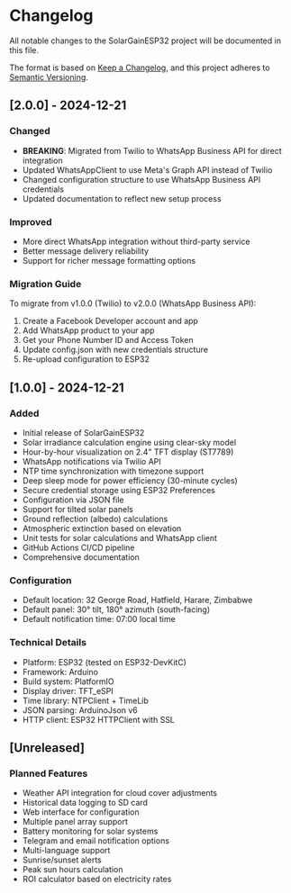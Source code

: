 # Changelog

All notable changes to the SolarGainESP32 project will be documented in this file.

The format is based on [Keep a Changelog](https://keepachangelog.com/en/1.0.0/),
and this project adheres to [Semantic Versioning](https://semver.org/spec/v2.0.0.html).

## [2.0.0] - 2024-12-21

### Changed
- **BREAKING**: Migrated from Twilio to WhatsApp Business API for direct integration
- Updated WhatsAppClient to use Meta's Graph API instead of Twilio
- Changed configuration structure to use WhatsApp Business API credentials
- Updated documentation to reflect new setup process

### Improved
- More direct WhatsApp integration without third-party service
- Better message delivery reliability
- Support for richer message formatting options

### Migration Guide
To migrate from v1.0.0 (Twilio) to v2.0.0 (WhatsApp Business API):
1. Create a Facebook Developer account and app
2. Add WhatsApp product to your app
3. Get your Phone Number ID and Access Token
4. Update config.json with new credentials structure
5. Re-upload configuration to ESP32

## [1.0.0] - 2024-12-21

### Added
- Initial release of SolarGainESP32
- Solar irradiance calculation engine using clear-sky model
- Hour-by-hour visualization on 2.4" TFT display (ST7789)
- WhatsApp notifications via Twilio API
- NTP time synchronization with timezone support
- Deep sleep mode for power efficiency (30-minute cycles)
- Secure credential storage using ESP32 Preferences
- Configuration via JSON file
- Support for tilted solar panels
- Ground reflection (albedo) calculations
- Atmospheric extinction based on elevation
- Unit tests for solar calculations and WhatsApp client
- GitHub Actions CI/CD pipeline
- Comprehensive documentation

### Configuration
- Default location: 32 George Road, Hatfield, Harare, Zimbabwe
- Default panel: 30° tilt, 180° azimuth (south-facing)
- Default notification time: 07:00 local time

### Technical Details
- Platform: ESP32 (tested on ESP32-DevKitC)
- Framework: Arduino
- Build system: PlatformIO
- Display driver: TFT_eSPI
- Time library: NTPClient + TimeLib
- JSON parsing: ArduinoJson v6
- HTTP client: ESP32 HTTPClient with SSL

## [Unreleased]

### Planned Features
- Weather API integration for cloud cover adjustments
- Historical data logging to SD card
- Web interface for configuration
- Multiple panel array support
- Battery monitoring for solar systems
- Telegram and email notification options
- Multi-language support
- Sunrise/sunset alerts
- Peak sun hours calculation
- ROI calculator based on electricity rates
